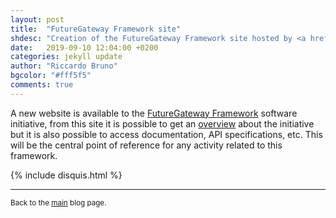 ```yaml
---
layout: post
title:  "FutureGateway Framework site"
shdesc: "Creation of the FutureGateway Framework site hosted by <a href='https://github.com'>GitHub</a>."
date:   2019-09-10 12:04:00 +0200
categories: jekyll update
author: "Riccardo Bruno"
bgcolor: "#fff5f5"
comments: true
---
```


A new website is available to the [FutureGateway Framework][FGF] software initiative, from this site it is possible to get an [overview](/index/) about the initiative but it is also possible to access documentation, API specifications, etc. This will be the central point of reference for any activity related to this framework.

{% include disquis.html %}
<hr>
<p><small>Back to the <a href="/blog/">main</a> blog page.</small></p>

[FGF]: https://github.com/FutureGatewayFramework
